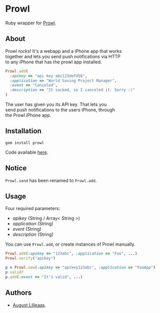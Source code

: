# Prowl

Ruby wrapper for [Prowl](http://www.prowlapp.com/).

## About
 
Prowl rocks! It's a webapp and a iPhone app that works  
together and lets you send push notifications via HTTP  
to any iPhone that has the prowl app installed.  

```` ruby
Prowl.add(
  :apikey => "api key abc123def456",
  :application => "World Saving Project Manager",
  :event => "Canceled",
  :description => "It sucked, so I canceled it. Sorry :("
)
````

The user has given you its API key. That lets you  
send push notifications to the users iPhone, through  
the Prowl iPhone app.  

## Installation
 
    gem install prowl
    
Code available [here](http://github.com/augustl/ruby-prowl/tree).
 
## Notice

`Prowl.send` has been renamed to `Prowl.add`.

## Usage
  
Four required parameters:
    
- *apikey* (String / Array< String >)
- *application* (String)
- *event* (String)
- *description* (String)
    
You can use `Prowl.add`, or create instances of Prowl manually.

```` ruby
Prowl.add(:apikey => "123abc", :application => "Foo", ...)
Prowl.verify("apikey")

p = Prowl.new(:apikey => "apikey123abc", :application => "FooApp")
p.valid?
p.add(:event => "It's valid", ...)
````

## Authors

- [August Lilleaas](http://august.lilleaas.net/).
